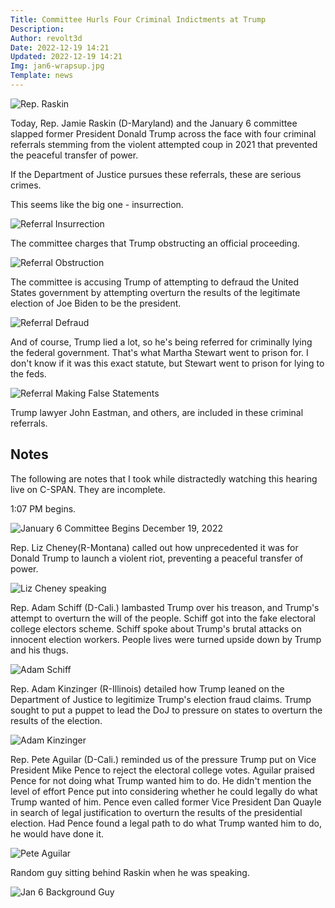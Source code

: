 ```yaml
---
Title: Committee Hurls Four Criminal Indictments at Trump
Description: 
Author: revolt3d
Date: 2022-12-19 14:21
Updated: 2022-12-19 14:21
Img: jan6-wrapsup.jpg
Template: news
---
```

![Rep. Raskin](%assets_url%/jan6-raskin.jpg)

Today, Rep. Jamie Raskin (D-Maryland) and the January 6 committee slapped former President Donald Trump across the face with four criminal referrals stemming from the violent attempted coup in 2021 that prevented the peaceful transfer of power.

If the Department of Justice pursues these referrals, these are serious crimes.

This seems like the big one - insurrection.

![Referral Insurrection](%assets_url%/jan6-insurrection.jpg)

The committee charges that Trump obstructing an official proceeding.

![Referral Obstruction](%assets_url%/jan6-obstruction.jpg)

The committee is accusing Trump of attempting to defraud the United States government by attempting overturn the results of the legitimate election of Joe Biden to be the president.

![Referral Defraud](%assets_url%/jan6-defraud.jpg)

And of course, Trump lied a lot, so he's being referred for criminally lying the federal government. That's what Martha Stewart went to prison for. I don't know if it was this exact statute, but Stewart went to prison for lying to the feds.

![Referral Making False Statements](%assets_url%/jan6-conspiracy.jpg)

Trump lawyer John Eastman, and others, are included in these criminal referrals.

## Notes
The following are notes that I took while distractedly watching this hearing live on C-SPAN. They are incomplete.

1:07 PM begins.

![January 6 Committee Begins December 19, 2022](%assets_url%/jan6-wrapsup.jpg)

Rep. Liz Cheney(R-Montana) called out how unprecedented it was for Donald Trump to launch a violent riot, preventing a peaceful transfer of power.

![Liz Cheney speaking](%assets_url%/jan6-liz-cheney.jpg)

Rep. Adam Schiff (D-Cali.) lambasted Trump over his treason, and Trump's attempt to overturn the will of the people. Schiff got into the fake electoral college electors scheme. Schiff spoke about Trump's brutal attacks on innocent election workers. People lives were turned upside down by Trump and his thugs.

![Adam Schiff](%assets_url%/jan6-adam-schiff.jpg)

Rep. Adam Kinzinger (R-Illinois) detailed how Trump leaned on the Department of Justice to legitimize Trump's election fraud claims. Trump sought to put a puppet to lead the DoJ to pressure on states to overturn the results of the election.

![Adam Kinzinger](%assets_url%/jan6-kinzinger.jpg)

Rep. Pete Aguilar (D-Cali.) reminded us of the pressure Trump put on Vice President Mike Pence to reject the electoral college votes. Aguilar praised Pence for not doing what Trump wanted him to do. He didn't mention the level of effort Pence put into considering whether he could legally do what Trump wanted of him. Pence even called former Vice President Dan Quayle in search of legal justification to overturn the results of the presidential election. Had Pence found a legal path to do what Trump wanted him to do, he would have done it.

![Pete Aguilar](%assets_url%/jan6-aguilar.jpg)

Random guy sitting behind Raskin when he was speaking.

![Jan 6 Background Guy](%assets_url/jan6-background-guy.jpg)
